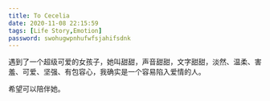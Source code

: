 ```yaml
---
title: To Cecelia
date: 2020-11-08 22:15:59
tags: [Life Story,Emotion]
password: swohugwpnhufwfsjahifsdnk
---
```


遇到了一个超级可爱的女孩子，她叫甜甜，声音甜甜，文字甜甜，淡然、温柔、害羞、可爱、坚强、有包容心，我确实是一个容易陷入爱情的人。

希望可以陪伴她。